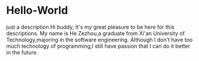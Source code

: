 # Hello-World
just a description
Hi buddy, 
      It's my great pleasure to be here for this descriptions.
      My name is He Zezhou,a graduate from Xi'an University of Technology,majoring in the software engineering.
      Although I don't have too much technology of programming,I still have passion that I can do it better in the future.
